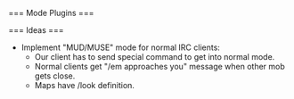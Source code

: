 

=== Mode Plugins ===

=== Ideas ===

  * Implement "MUD/MUSE" mode for normal IRC clients:
    * Our client has to send special command to get into normal mode.
    * Normal clients get "/em approaches you" message when other mob gets close.
    * Maps have /look definition.
